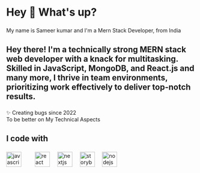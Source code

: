 <h1 align="left">Hey 👋 What's up?</h1>

###

<p align="left">My name is Sameer kumar and I'm a Mern Stack Developer, from India</p>

###

<h2 align="left">Hey there! I'm a technically strong MERN stack web developer with a knack for multitasking. Skilled in JavaScript, MongoDB, and React.js and many more, I thrive in team environments, prioritizing work effectively to deliver top-notch results.</h2>

###

<p align="left">✨ Creating bugs since 2022 <br>To be better on My Technical Aspects<br></p>

###

<h2 align="left">I code with</h2>

###

<div align="left">
  <img src="https://cdn.jsdelivr.net/gh/devicons/devicon/icons/javascript/javascript-original.svg" height="40" alt="javascript logo"  />
  <img width="12" />
 
  <img width="12" />
  <img src="https://cdn.jsdelivr.net/gh/devicons/devicon/icons/react/react-original.svg" height="40" alt="react logo"  />
  <img width="12" />
  <img src="https://cdn.jsdelivr.net/gh/devicons/devicon/icons/nextjs/nextjs-original.svg" height="40" alt="nextjs logo"  />
  <img width="12" />
  <img src="https://cdn.jsdelivr.net/gh/devicons/devicon/icons/storybook/storybook-original.svg" height="40" alt="storybook logo"  />
  <img width="12" />
  <img src="https://cdn.jsdelivr.net/gh/devicons/devicon/icons/nodejs/nodejs-original.svg" height="40" alt="nodejs logo"  />
  <img width="12" />
 
  <img width="12" />
 
</div>

###